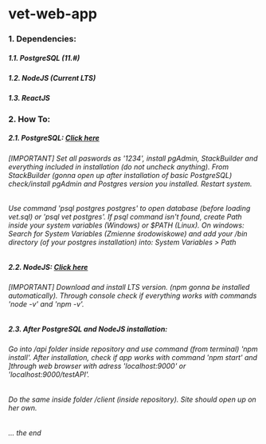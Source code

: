 # vet-web-app

### 1. Dependencies:
##### 1.1. PostgreSQL (11.#)
##### 1.2. NodeJS (Current LTS)
##### 1.3. ReactJS

### 2. How To:
##### 2.1. PostgreSQL: [Click here ](https://www.postgresql.org/download/)
###### [IMPORTANT] Set all paswords as '1234', install pgAdmin, StackBuilder and everything included in installation (do not uncheck anything). From StackBuilder (gonna open up after installation of basic PostgreSQL) check/install pgAdmin and Postgres version you installed. Restart system. 
###### Use command 'psql postgres postgres' to open database (before loading vet.sql) or 'psql vet postgres'. If psql command isn't found, create Path inside your system variables (Windows) or $PATH (Linux). On windows: Search for System Variables (Zmienne środowiskowe) and add your /bin directory (of your postgres installation) into: System Variables > Path
##### 2.2. NodeJS: [Click here ](https://nodejs.org/en/download/)
###### [IMPORTANT] Download and install LTS version. (npm gonna be installed automatically). Through console check if everything works with commands 'node -v' and 'npm -v'.
##### 2.3. After PostgreSQL and NodeJS installation:
###### Go into /api folder inside repository and use command (from terminal) 'npm install'. After installation, check if app works with command 'npm start' and ]through web browser with adress 'localhost:9000' or 'localhost:9000/testAPI'.
###### Do the same inside folder /client (inside repository). Site should open up on her own.


###### ... the end
